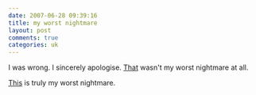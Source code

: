 ```yaml
---
date: 2007-06-28 09:39:16
title: my worst nightmare
layout: post
comments: true
categories: uk
---
```

I was wrong. I sincerely apologise.
[That](http://www.nbrightside.com/blog/2007/06/28/my-worst-nightmare/)
wasn't my worst nightmare at all.

[This](http://news.bbc.co.uk/1/hi/entertainment/6246448.stm) is truly my
worst nightmare.
